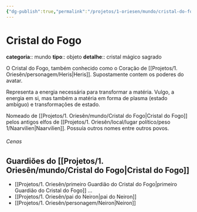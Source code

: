 ```yaml
---
{"dg-publish":true,"permalink":"/projetos/1-oriesen/mundo/cristal-do-fogo/"}
---
```



# Cristal do Fogo
**categoria**:: mundo
**tipo**:: objeto
**detalhe**:: cristal mágico sagrado

O Cristal do Fogo, também conhecido como o Coração de [[Projetos/1. Oriesên/personagem/Heris|Heris]]. Supostamente contem os poderes do avatar.

Representa a energia necessária para transformar a matéria. Vulgo, a energia em si, mas também a matéria em forma de plasma (estado ambíguo) e transformações de estado.

Nomeado de [[Projetos/1. Oriesên/mundo/Cristal do Fogo|Cristal do Fogo]] pelos antigos elfos de [[Projetos/1. Oriesên/local/lugar político/peso 1/Naarvilien|Naarvilien]]. Possuía outros nomes entre outros povos.

###### Cenas



## Guardiões do [[Projetos/1. Oriesên/mundo/Cristal do Fogo|Cristal do Fogo]]
- [[Projetos/1. Oriesên/primeiro Guardião do Cristal do Fogo|primeiro Guardião do Cristal do Fogo]]
...
- [[Projetos/1. Oriesên/pai do Neiron|pai do Neiron]]
- [[Projetos/1. Oriesên/personagem/Neiron|Neiron]]